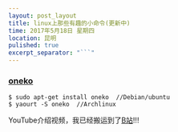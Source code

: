 ```yaml
---
layout: post_layout
title: linux上那些有趣的小命令(更新中)
time: 2017年5月18日 星期四
location: 昆明
pulished: true
excerpt_separator: "```"
---
```


### [oneko](http://www.daidouji.com/oneko/)

```shell
$ sudo apt-get install oneko  //Debian/ubuntu
$ yaourt -S oneko  //Archlinux
```

YouTube介绍视频，我已经搬运到了[B站](http://www.bilibili.com/video/av10674905/)!!!